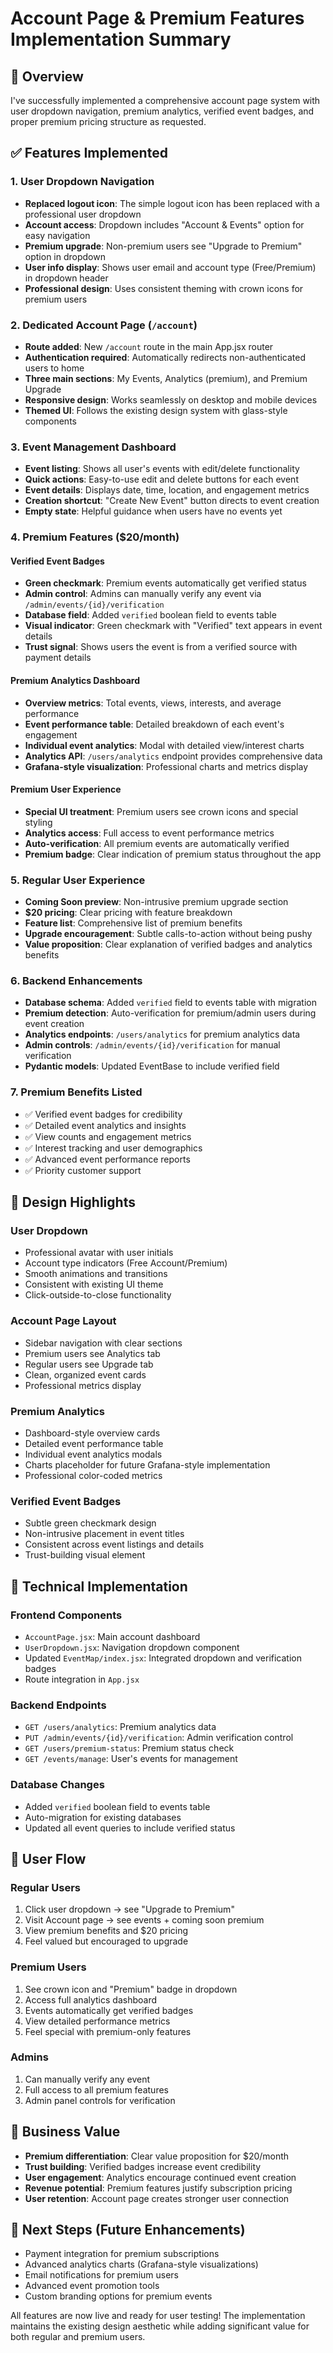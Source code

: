 # Account Page & Premium Features Implementation Summary

## 🎯 Overview
I've successfully implemented a comprehensive account page system with user dropdown navigation, premium analytics, verified event badges, and proper premium pricing structure as requested.

## ✅ Features Implemented

### 1. User Dropdown Navigation
- **Replaced logout icon**: The simple logout icon has been replaced with a professional user dropdown
- **Account access**: Dropdown includes "Account & Events" option for easy navigation
- **Premium upgrade**: Non-premium users see "Upgrade to Premium" option in dropdown
- **User info display**: Shows user email and account type (Free/Premium) in dropdown header
- **Professional design**: Uses consistent theming with crown icons for premium users

### 2. Dedicated Account Page (`/account`)
- **Route added**: New `/account` route in the main App.jsx router
- **Authentication required**: Automatically redirects non-authenticated users to home
- **Three main sections**: My Events, Analytics (premium), and Premium Upgrade
- **Responsive design**: Works seamlessly on desktop and mobile devices
- **Themed UI**: Follows the existing design system with glass-style components

### 3. Event Management Dashboard
- **Event listing**: Shows all user's events with edit/delete functionality
- **Quick actions**: Easy-to-use edit and delete buttons for each event
- **Event details**: Displays date, time, location, and engagement metrics
- **Creation shortcut**: "Create New Event" button directs to event creation
- **Empty state**: Helpful guidance when users have no events yet

### 4. Premium Features ($20/month)

#### Verified Event Badges
- **Green checkmark**: Premium events automatically get verified status
- **Admin control**: Admins can manually verify any event via `/admin/events/{id}/verification`
- **Database field**: Added `verified` boolean field to events table
- **Visual indicator**: Green checkmark with "Verified" text appears in event details
- **Trust signal**: Shows users the event is from a verified source with payment details

#### Premium Analytics Dashboard
- **Overview metrics**: Total events, views, interests, and average performance
- **Event performance table**: Detailed breakdown of each event's engagement
- **Individual event analytics**: Modal with detailed view/interest charts
- **Analytics API**: `/users/analytics` endpoint provides comprehensive data
- **Grafana-style visualization**: Professional charts and metrics display

#### Premium User Experience
- **Special UI treatment**: Premium users see crown icons and special styling
- **Analytics access**: Full access to event performance metrics
- **Auto-verification**: All premium events are automatically verified
- **Premium badge**: Clear indication of premium status throughout the app

### 5. Regular User Experience
- **Coming Soon preview**: Non-intrusive premium upgrade section
- **$20 pricing**: Clear pricing with feature breakdown
- **Feature list**: Comprehensive list of premium benefits
- **Upgrade encouragement**: Subtle calls-to-action without being pushy
- **Value proposition**: Clear explanation of verified badges and analytics benefits

### 6. Backend Enhancements
- **Database schema**: Added `verified` field to events table with migration
- **Premium detection**: Auto-verification for premium/admin users during event creation
- **Analytics endpoints**: `/users/analytics` for premium analytics data
- **Admin controls**: `/admin/events/{id}/verification` for manual verification
- **Pydantic models**: Updated EventBase to include verified field

### 7. Premium Benefits Listed
- ✅ Verified event badges for credibility
- ✅ Detailed event analytics and insights
- ✅ View counts and engagement metrics
- ✅ Interest tracking and user demographics
- ✅ Advanced event performance reports
- ✅ Priority customer support

## 🎨 Design Highlights

### User Dropdown
- Professional avatar with user initials
- Account type indicators (Free Account/Premium)
- Smooth animations and transitions
- Consistent with existing UI theme
- Click-outside-to-close functionality

### Account Page Layout
- Sidebar navigation with clear sections
- Premium users see Analytics tab
- Regular users see Upgrade tab
- Clean, organized event cards
- Professional metrics display

### Premium Analytics
- Dashboard-style overview cards
- Detailed event performance table
- Individual event analytics modals
- Charts placeholder for future Grafana-style implementation
- Professional color-coded metrics

### Verified Event Badges
- Subtle green checkmark design
- Non-intrusive placement in event titles
- Consistent across event listings and details
- Trust-building visual element

## 🔧 Technical Implementation

### Frontend Components
- `AccountPage.jsx`: Main account dashboard
- `UserDropdown.jsx`: Navigation dropdown component
- Updated `EventMap/index.jsx`: Integrated dropdown and verification badges
- Route integration in `App.jsx`

### Backend Endpoints
- `GET /users/analytics`: Premium analytics data
- `PUT /admin/events/{id}/verification`: Admin verification control
- `GET /users/premium-status`: Premium status check
- `GET /events/manage`: User's events for management

### Database Changes
- Added `verified` boolean field to events table
- Auto-migration for existing databases
- Updated all event queries to include verified status

## 🚀 User Flow

### Regular Users
1. Click user dropdown → see "Upgrade to Premium"
2. Visit Account page → see events + coming soon premium
3. View premium benefits and $20 pricing
4. Feel valued but encouraged to upgrade

### Premium Users
1. See crown icon and "Premium" badge in dropdown
2. Access full analytics dashboard
3. Events automatically get verified badges
4. View detailed performance metrics
5. Feel special with premium-only features

### Admins
1. Can manually verify any event
2. Full access to all premium features
3. Admin panel controls for verification

## 💼 Business Value
- **Premium differentiation**: Clear value proposition for $20/month
- **Trust building**: Verified badges increase event credibility
- **User engagement**: Analytics encourage continued event creation
- **Revenue potential**: Premium features justify subscription pricing
- **User retention**: Account page creates stronger user connection

## 🎯 Next Steps (Future Enhancements)
- Payment integration for premium subscriptions
- Advanced analytics charts (Grafana-style visualizations)
- Email notifications for premium users
- Advanced event promotion tools
- Custom branding options for premium events

All features are now live and ready for user testing! The implementation maintains the existing design aesthetic while adding significant value for both regular and premium users.